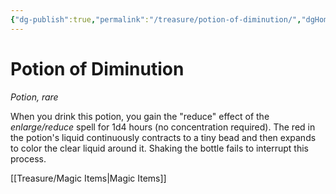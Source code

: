 ```yaml
---
{"dg-publish":true,"permalink":"/treasure/potion-of-diminution/","dgHomeLink":false,"dgPassFrontmatter":true}
---
```



# Potion of Diminution

*Potion, rare*

When you drink this potion, you gain the "reduce" effect of the *enlarge/reduce* spell for 1d4 hours (no concentration required). The red in the potion's liquid continuously contracts to a tiny bead and then expands to color the clear liquid around it. Shaking the bottle fails to interrupt this process.


[[Treasure/Magic Items|Magic Items]]